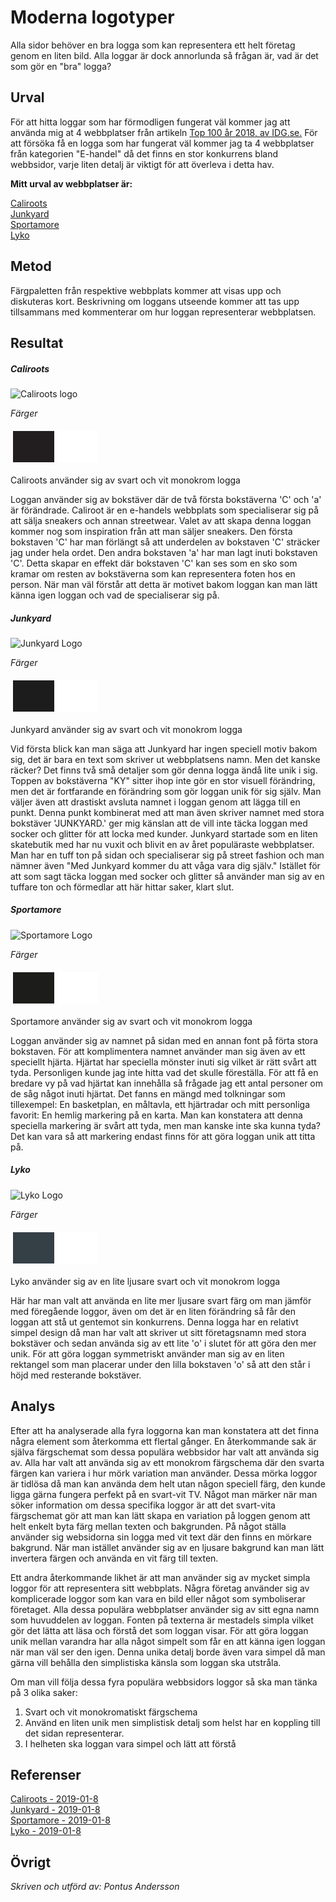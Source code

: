 ---
---
Moderna logotyper
=======================

Alla sidor behöver en bra logga som kan representera ett helt företag genom en liten bild. Alla loggar är dock annorlunda så frågan är, vad är det som gör en "bra" logga?

Urval
-----------------------
För att hitta loggar som har förmodligen fungerat väl kommer jag att använda mig at 4 webbplatser från artikeln
<a href="https://topp100.idg.se/2.39772/1.698413/topp100-2018-sverige" target="_blank">Top 100 år 2018, av IDG.se.</a>
För att försöka få en logga som har fungerat väl kommer jag ta 4 webbplatser från kategorien "E-handel" då det finns en stor konkurrens bland webbsidor, varje liten detalj är viktigt för att överleva i detta hav.

**Mitt urval av webbplatser är:**

<a href="https://caliroots.se/" target="_blank">Caliroots</a>  
<a href="https://www.junkyard.se/" target="_blank">Junkyard</a>  
<a href="https://www.sportamore.se/" target="_blank">Sportamore</a>  
<a href="https://www.lyko.se/" target="_blank">Lyko</a>


Metod
-----------------------

Färgpaletten från respektive webbplats kommer att visas upp och diskuteras kort. Beskrivning om loggans utseende kommer att tas upp tillsammans med kommenterar om hur loggan representerar webbplatsen.

Resultat
-----------------------

##### Caliroots

![Caliroots logo](https://caliroots.se/images/246002/caliroots-logo.jpg "Caliroots logo")

*Färger*

<table style="border-spacing: 4px; border-collapse: separate">
<tr>
<td style="height: 50px; width: 50px; background-color: #221E1F">
<td style="height: 50px; width: 50px; background-color: #FFFFFF">
</tr>
</table>

Caliroots använder sig av svart och vit monokrom logga

Loggan använder sig av bokstäver där de två första bokstäverna 'C' och 'a' är förändrade. Caliroot är en e-handels webbplats som specialiserar sig på att sälja sneakers och annan streetwear. Valet av att skapa denna loggan kommer nog som inspiration från att man säljer sneakers. Den första bokstaven 'C' har man förlängt så att underdelen av bokstaven 'C' sträcker jag under hela ordet. Den andra bokstaven 'a' har man lagt inuti bokstaven 'C'. Detta skapar en effekt där bokstaven 'C' kan ses som en sko som kramar om resten av bokstäverna som kan representera foten hos en person. När man väl förstår att detta är motivet bakom loggan kan man lätt känna igen loggan och vad de specialiserar sig på.

##### Junkyard

![Junkyard Logo](https://i.gyazo.com/b6d635d944e795351c46a1f0b9418ef5.png "Junkyard Logo")

*Färger*

<table style="border-spacing: 4px; border-collapse: separate">
<tr>
<td style="height: 50px; width: 50px; background-color: #1C1C1C">
<td style="height: 50px; width: 50px; background-color: #FFFFFF">
</tr>
</table>

Junkyard använder sig av svart och vit monokrom logga

Vid första blick kan man säga att Junkyard har ingen speciell motiv bakom sig, det är bara en text som skriver ut webbplatsens namn. Men det kanske räcker? Det finns två små detaljer som gör denna logga ändå lite unik i sig. Toppen av bokstäverna "KY" sitter ihop inte gör en stor visuell förändring, men det är fortfarande en förändring som gör loggan unik för sig själv. Man väljer även att drastiskt avsluta namnet i loggan genom att lägga till en punkt. Denna punkt kombinerat med att man även skriver namnet med stora bokstäver 'JUNKYARD.' ger mig känslan att de vill inte täcka loggan med socker och glitter för att locka med kunder. Junkyard startade som en liten skatebutik med har nu vuxit och blivit en av året populäraste webbplatser. Man har en tuff ton på sidan och specialiserar sig på street fashion och man nämner även "Med Junkyard kommer du att våga vara dig själv." Istället för att som sagt täcka loggan med socker och glitter så använder man sig av en tuffare ton och förmedlar att här hittar saker, klart slut.

##### Sportamore

![Sportamore Logo](https://www.sportamore.se/static/img/brand-2771b020c9342b26dc2f0a4b30035026.png "Sportamore Logo")

*Färger*

<table style="border-spacing: 4px; border-collapse: separate">
<tr>
<td style="height: 50px; width: 50px; background-color: #1C1C1B">
<td style="height: 50px; width: 50px; background-color: #FFFFFF">
</tr>
</table>

Sportamore använder sig av svart och vit monokrom logga

Loggan använder sig av namnet på sidan med en annan font på förta stora bokstaven. För att komplimentera namnet använder man sig även av ett speciellt hjärta. Hjärtat har speciella mönster inuti sig vilket är rätt svårt att tyda. Personligen kunde jag inte hitta vad det skulle föreställa. För att få en bredare vy på vad hjärtat kan innehålla så frågade jag ett antal personer om de såg något inuti hjärtat. Det fanns en mängd med tolkningar som tillexempel: En basketplan, en måltavla, ett hjärtradar och mitt personliga favorit: En hemlig markering på en karta. Man kan konstatera att denna speciella markering är svårt att tyda, men man kanske inte ska kunna tyda? Det kan vara så att markering endast finns för att göra loggan unik att titta på.

##### Lyko

![Lyko Logo](https://www.avionshopping.se/-/media/images/b2c/sweden/shared/logo-stores/lyko.png?h=254&la=sv-SE&mw=650&w=650&hash=05DAB9821CEE22CB487BEE9774934484952810B2 "Lyko Logo")

*Färger*

<table style="border-spacing: 4px; border-collapse: separate">
<tr>
<td style="height: 50px; width: 50px; background-color: #353F46">
<td style="height: 50px; width: 50px; background-color: #FFFFFF">
</tr>
</table>

Lyko använder sig av en lite ljusare svart och vit monokrom logga

Här har man valt att använda en lite mer ljusare svart färg om man jämför med föregående loggor, även om det är en liten förändring så får den loggan att stå ut gentemot sin konkurrens. Denna logga har en relativt simpel design då man har valt att skriver ut sitt företagsnamn med stora bokstäver och sedan använda sig av ett lite 'o' i slutet för att göra den mer unik. För att göra loggan symmetriskt använder man sig av en liten rektangel som man placerar under den lilla bokstaven 'o' så att den står i höjd med resterande bokstäver.

Analys
-----------------------

Efter att ha analyserade alla fyra loggorna kan man konstatera att det finna några element som återkomma ett flertal gånger. En återkommande sak är själva färgschemat som dessa populära webbsidor har valt att använda sig av. Alla har valt att använda sig av ett monokrom färgschema där den svarta färgen kan variera i hur mörk variation man använder. Dessa mörka loggor är tidlösa då man kan använda dem helt utan någon speciell färg, den kunde ligga gärna fungera perfekt på en svart-vit TV. Något man märker när man söker information om dessa specifika loggor är att det svart-vita färgschemat gör att man kan lätt skapa en variation på loggen genom att helt enkelt byta färg mellan texten och bakgrunden. På något ställa använder sig websidorna sin logga med vit text där den finns en mörkare bakgrund. När man istället använder sig av en ljusare bakgrund kan man lätt invertera färgen och använda en vit färg till texten.

Ett andra återkommande likhet är att man använder sig av mycket simpla loggor för att representera sitt webbplats. Några företag använder sig av komplicerade loggor som kan vara en bild eller något som symboliserar företaget. Alla dessa populära webbplatser använder sig av sitt egna namn som huvuddelen av loggan. Fonten på texterna är mestadels simpla vilket gör det lätta att läsa och förstå det som loggan visar. För att göra loggan unik mellan varandra har alla något simpelt som får en att känna igen loggan när man väl ser den igen. Denna unika detalj borde även vara simpel då man gärna vill behålla den simplistiska känsla som loggan ska utstråla.

Om man vill följa dessa fyra populära webbsidors loggor så ska man tänka på 3 olika saker:

1. Svart och vit monokromatiskt färgschema
2. Använd en liten unik men simplistisk detalj som helst har en koppling till det sidan representerar.
3. I helheten ska loggan vara simpel och lätt att förstå


Referenser
-----------------------

<a href="https://caliroots.se/" target="_blank">Caliroots - 2019-01-8</a>  
<a href="https://www.junkyard.se/" target="_blank">Junkyard - 2019-01-8</a>  
<a href="https://www.sportamore.se/" target="_blank">Sportamore - 2019-01-8</a>  
<a href="https://www.lyko.se/" target="_blank">Lyko - 2019-01-8</a>


Övrigt
-----------------------

_Skriven och utförd av: Pontus Andersson_


